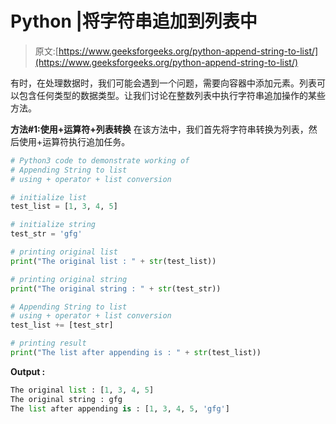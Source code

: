 # Python |将字符串追加到列表中

> 原文:[https://www.geeksforgeeks.org/python-append-string-to-list/](https://www.geeksforgeeks.org/python-append-string-to-list/)

有时，在处理数据时，我们可能会遇到一个问题，需要向容器中添加元素。列表可以包含任何类型的数据类型。让我们讨论在整数列表中执行字符串追加操作的某些方法。

**方法#1:使用+运算符+列表转换**
在该方法中，我们首先将字符串转换为列表，然后使用+运算符执行追加任务。

```py
# Python3 code to demonstrate working of
# Appending String to list
# using + operator + list conversion

# initialize list 
test_list = [1, 3, 4, 5]

# initialize string 
test_str = 'gfg'

# printing original list 
print("The original list : " + str(test_list))

# printing original string 
print("The original string : " + str(test_str))

# Appending String to list
# using + operator + list conversion
test_list += [test_str]

# printing result
print("The list after appending is : " + str(test_list))
```

**Output :**

```py
The original list : [1, 3, 4, 5]
The original string : gfg
The list after appending is : [1, 3, 4, 5, 'gfg']

```